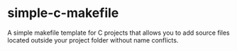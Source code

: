 # simple-c-makefile
A simple makefile template for C projects that allows you to add source files located outside your project folder without name conflicts.
